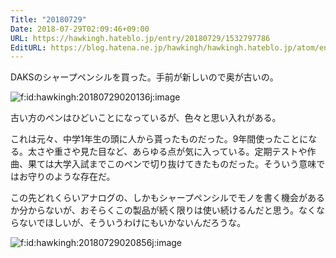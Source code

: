 ```yaml
---
Title: "20180729"
Date: 2018-07-29T02:09:46+09:00
URL: https://hawkingh.hateblo.jp/entry/20180729/1532797786
EditURL: https://blog.hatena.ne.jp/hawkingh/hawkingh.hateblo.jp/atom/entry/10257846132605516681
---
```


<p>DAKSのシャープペンシルを買った。手前が新しいので奥が古いの。</p>
<p><img class="hatena-fotolife" title="f:id:hawkingh:20180729020136j:image" src="https://cdn-ak.f.st-hatena.com/images/fotolife/h/hawkingh/20180729/20180729020136.jpg" alt="f:id:hawkingh:20180729020136j:image" /></p>
<p>古い方のペンはひどいことになっているが、色々と思い入れがある。</p>
<p>これは元々、中学1年生の頭に人から貰ったものだった。9年間使ったことになる。太さや重さや見た目など、あらゆる点が気に入っている。定期テストや作曲、果ては大学入試までこのペンで切り抜けてきたものだった。そういう意味ではお守りのような存在だ。</p>
<p>この先どれくらいアナログの、しかもシャープペンシルでモノを書く機会があるか分からないが、おそらくこの製品が続く限りは使い続けるんだと思う。なくならないでほしいが、そういうわけにもいかないんだろうな。</p>
<p><img class="hatena-fotolife" title="f:id:hawkingh:20180729020856j:image" src="https://cdn-ak.f.st-hatena.com/images/fotolife/h/hawkingh/20180729/20180729020856.jpg" alt="f:id:hawkingh:20180729020856j:image" /></p>
